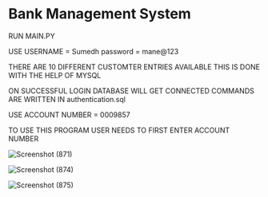 # Bank Management System
RUN MAIN.PY

USE USERNAME = Sumedh
password = mane@123

THERE ARE 10 DIFFERENT CUSTOMTER ENTRIES AVAILABLE 
THIS IS DONE WITH THE HELP OF MYSQL

ON SUCCESSFUL LOGIN DATABASE WILL GET CONNECTED
COMMANDS ARE WRITTEN IN authentication.sql

USE ACCOUNT NUMBER = 0009857

TO USE THIS PROGRAM USER NEEDS TO FIRST ENTER ACCOUNT NUMBER 

![Screenshot (871)](https://github.com/SumedhMane/BankManagementSystem/assets/112798190/69c180a6-ac51-4667-8c39-1bc26130c7a9)

![Screenshot (874)](https://github.com/SumedhMane/BankManagementSystem/assets/112798190/7842b7e9-e85e-44ce-a512-22f9ca257de5)

![Screenshot (875)](https://github.com/SumedhMane/BankManagementSystem/assets/112798190/c4664c35-e4d4-46c6-b971-2b8ed7d816e3)
